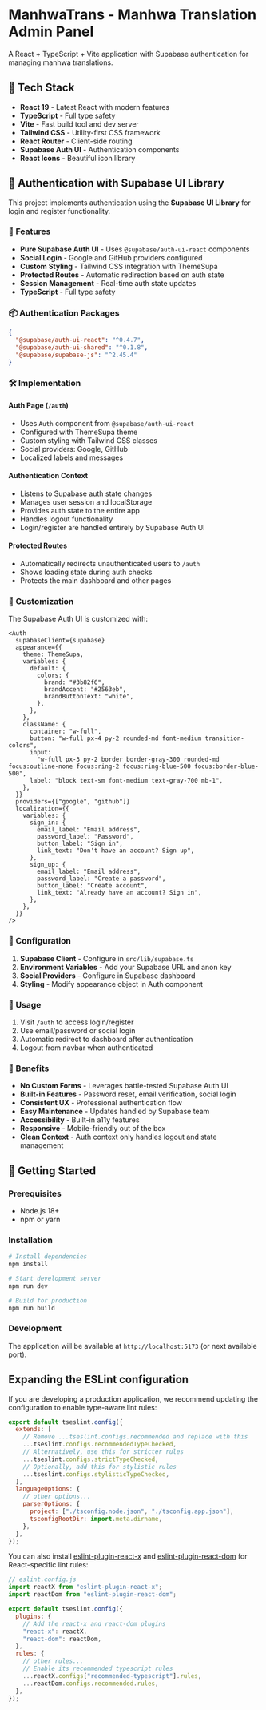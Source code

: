 # ManhwaTrans - Manhwa Translation Admin Panel

A React + TypeScript + Vite application with Supabase authentication for managing manhwa translations.

## 🚀 Tech Stack

- **React 19** - Latest React with modern features
- **TypeScript** - Full type safety
- **Vite** - Fast build tool and dev server
- **Tailwind CSS** - Utility-first CSS framework
- **React Router** - Client-side routing
- **Supabase Auth UI** - Authentication components
- **React Icons** - Beautiful icon library

## 🔐 Authentication with Supabase UI Library

This project implements authentication using the **Supabase UI Library** for login and register functionality.

### 🚀 Features

- **Pure Supabase Auth UI** - Uses `@supabase/auth-ui-react` components
- **Social Login** - Google and GitHub providers configured
- **Custom Styling** - Tailwind CSS integration with ThemeSupa
- **Protected Routes** - Automatic redirection based on auth state
- **Session Management** - Real-time auth state updates
- **TypeScript** - Full type safety

### 📦 Authentication Packages

```json
{
  "@supabase/auth-ui-react": "^0.4.7",
  "@supabase/auth-ui-shared": "^0.1.8",
  "@supabase/supabase-js": "^2.45.4"
}
```

### 🛠 Implementation

#### Auth Page (`/auth`)

- Uses `Auth` component from `@supabase/auth-ui-react`
- Configured with ThemeSupa theme
- Custom styling with Tailwind CSS classes
- Social providers: Google, GitHub
- Localized labels and messages

#### Authentication Context

- Listens to Supabase auth state changes
- Manages user session and localStorage
- Provides auth state to the entire app
- Handles logout functionality
- Login/register are handled entirely by Supabase Auth UI

#### Protected Routes

- Automatically redirects unauthenticated users to `/auth`
- Shows loading state during auth checks
- Protects the main dashboard and other pages

### 🎨 Customization

The Supabase Auth UI is customized with:

```tsx
<Auth
  supabaseClient={supabase}
  appearance={{
    theme: ThemeSupa,
    variables: {
      default: {
        colors: {
          brand: "#3b82f6",
          brandAccent: "#2563eb",
          brandButtonText: "white",
        },
      },
    },
    className: {
      container: "w-full",
      button: "w-full px-4 py-2 rounded-md font-medium transition-colors",
      input:
        "w-full px-3 py-2 border border-gray-300 rounded-md focus:outline-none focus:ring-2 focus:ring-blue-500 focus:border-blue-500",
      label: "block text-sm font-medium text-gray-700 mb-1",
    },
  }}
  providers={["google", "github"]}
  localization={{
    variables: {
      sign_in: {
        email_label: "Email address",
        password_label: "Password",
        button_label: "Sign in",
        link_text: "Don't have an account? Sign up",
      },
      sign_up: {
        email_label: "Email address",
        password_label: "Create a password",
        button_label: "Create account",
        link_text: "Already have an account? Sign in",
      },
    },
  }}
/>
```

### 🔧 Configuration

1. **Supabase Client** - Configure in `src/lib/supabase.ts`
2. **Environment Variables** - Add your Supabase URL and anon key
3. **Social Providers** - Configure in Supabase dashboard
4. **Styling** - Modify appearance object in Auth component

### 📱 Usage

1. Visit `/auth` to access login/register
2. Use email/password or social login
3. Automatic redirect to dashboard after authentication
4. Logout from navbar when authenticated

### 🎯 Benefits

- **No Custom Forms** - Leverages battle-tested Supabase Auth UI
- **Built-in Features** - Password reset, email verification, social login
- **Consistent UX** - Professional authentication flow
- **Easy Maintenance** - Updates handled by Supabase team
- **Accessibility** - Built-in a11y features
- **Responsive** - Mobile-friendly out of the box
- **Clean Context** - Auth context only handles logout and state management

## 🚀 Getting Started

### Prerequisites

- Node.js 18+
- npm or yarn

### Installation

```bash
# Install dependencies
npm install

# Start development server
npm run dev

# Build for production
npm run build
```

### Development

The application will be available at `http://localhost:5173` (or next available port).

## Expanding the ESLint configuration

If you are developing a production application, we recommend updating the configuration to enable type-aware lint rules:

```js
export default tseslint.config({
  extends: [
    // Remove ...tseslint.configs.recommended and replace with this
    ...tseslint.configs.recommendedTypeChecked,
    // Alternatively, use this for stricter rules
    ...tseslint.configs.strictTypeChecked,
    // Optionally, add this for stylistic rules
    ...tseslint.configs.stylisticTypeChecked,
  ],
  languageOptions: {
    // other options...
    parserOptions: {
      project: ["./tsconfig.node.json", "./tsconfig.app.json"],
      tsconfigRootDir: import.meta.dirname,
    },
  },
});
```

You can also install [eslint-plugin-react-x](https://github.com/Rel1cx/eslint-react/tree/main/packages/plugins/eslint-plugin-react-x) and [eslint-plugin-react-dom](https://github.com/Rel1cx/eslint-react/tree/main/packages/plugins/eslint-plugin-react-dom) for React-specific lint rules:

```js
// eslint.config.js
import reactX from "eslint-plugin-react-x";
import reactDom from "eslint-plugin-react-dom";

export default tseslint.config({
  plugins: {
    // Add the react-x and react-dom plugins
    "react-x": reactX,
    "react-dom": reactDom,
  },
  rules: {
    // other rules...
    // Enable its recommended typescript rules
    ...reactX.configs["recommended-typescript"].rules,
    ...reactDom.configs.recommended.rules,
  },
});
```
